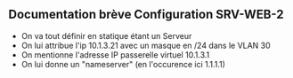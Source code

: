 ## Documentation brève Configuration SRV-WEB-2

- On va tout définir en statique étant un Serveur
- On lui attribue l'ip 10.1.3.21 avec un masque en /24 dans le VLAN 30
- On mentionne l'adresse IP passerelle virtuel 10.1.3.1
- On lui donne un "nameserver" (en l'occurence ici 1.1.1.1)
